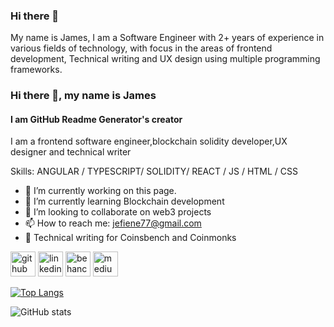 ### Hi there 👋
My name is James, I am a Software Engineer with 2+ years of experience in various fields of technology, with focus in the areas of frontend development, Technical writing and UX design using multiple programming frameworks.

### Hi there 👋, my name is James
#### I am GitHub Readme Generator's creator


I am a frontend software engineer,blockchain solidity developer,UX designer and technical writer

Skills: ANGULAR / TYPESCRIPT/ SOLIDITY/ REACT / JS / HTML / CSS

- 🔭 I’m currently working on this page. 
- 🌱 I’m currently learning Blockchain development 
- 👯 I’m looking to collaborate on web3 projects 
- 📫 How to reach me: jefiene77@gmail.com 
- 📝 Technical writing for Coinsbench and Coinmonks


[<img src='https://cdn.jsdelivr.net/npm/simple-icons@3.0.1/icons/github.svg' alt='github' height='40'>](https://github.com/jefedcreator)  [<img src='https://cdn.jsdelivr.net/npm/simple-icons@3.0.1/icons/linkedin.svg' alt='linkedin' height='40'>](https://www.linkedin.com/in/james-efienemokwu-a384251b5//)  [<img src='https://cdn.jsdelivr.net/npm/simple-icons@3.0.1/icons/behance.svg' alt='behance' height='40'>](https://www.behance.net/jefedcreator)  [<img src='https://cdn.jsdelivr.net/npm/simple-icons@3.0.1/icons/medium.svg' alt='medium' height='40'>](https://medium.com/@jefedcreator)  

[![Top Langs](https://github-readme-stats.vercel.app/api/top-langs/?username=jefedcreator)](https://github.com/anuraghazra/github-readme-stats)

![GitHub stats](https://github-readme-stats.vercel.app/api?username=jefedcreator&show_icons=true)  


<!--
**jefedcreator/jefedcreator** is a ✨ _special_ ✨ repository because its `README.md` (this file) appears on your GitHub profile.

Here are some ideas to get you started:

- 🔭 I’m currently working on ...
- 🌱 I’m currently learning ...
- 👯 I’m looking to collaborate on ...
- 🤔 I’m looking for help with ...
- 💬 Ask me about ...
- 📫 How to reach me: ...
- 😄 Pronouns: ...
- ⚡ Fun fact: ...
-->
